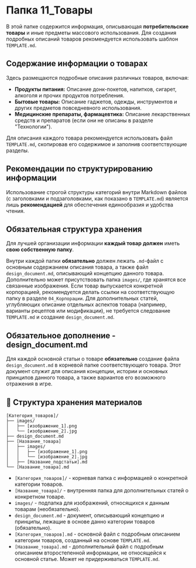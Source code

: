 # Папка 11_Товары

В этой папке содержится информация, описывающая **потребительские товары** и иные предметы массового использования. Для создания подробных описаний товаров рекомендуется использовать шаблон `TEMPLATE.md`.

## Содержание информации о товарах

Здесь размещаются подробные описания различных товаров, включая:

- **Продукты питания:** Описание донк-покетов, напитков, сигарет, алкоголя и прочих продуктов потребления.
- **Бытовые товары:** Описание гаджетов, одежды, инструментов и других предметов повседневного использования.
- **Медицинские препараты, фармацевтика:** Описание лекарственных средств и препаратов (если они не описаны в разделе "Технологии").

Для описания каждого товара рекомендуется использовать файл `TEMPLATE.md`, скопировав его содержимое и заполнив соответствующие разделы.

## Рекомендации по структурированию информации

Использование строгой структуры категорий внутри Markdown файлов (с заголовками и подзаголовками, как показано в `TEMPLATE.md`) является лишь **рекомендацией** для обеспечения единообразия и удобства чтения.

## Обязательная структура хранения

Для лучшей организации информации **каждый товар** **должен** иметь **свою собственную папку**.

Внутри каждой папки **обязательно** должен лежать `.md`-файл с основным содержанием описания товара, а также файл `design_document.md`, описывающий концепцию данного товара. Дополнительно может присутствовать папка `images/`, где хранятся все связанные изображения. Если товар выпускается конкретной корпорацией, рекомендуется делать ссылки на соответствующую папку в разделе `04_Корпорации`. Для дополнительных статей, углубляющих описание отдельных аспектов товара (например, варианты рецептов или модификации), не требуется следование `TEMPLATE.md` и создание `design_document.md`.

## Обязательное дополнение - design_document.md

Для каждой основной статьи о товаре **обязательно** создание файла `design_document.md` в корневой папке соответствующего товара. Этот документ служит для описания концепции, истории и основных принципов данного товара, а также вариантов его возможного отражения в игре.

## 📁 Структура хранения материалов

```
[Категория_товаров]/
├── images/
│   ├── [изображение_1].png
│   └── [изображение_2].jpg
├── design_document.md
├── [Название_товара]
│   ├── images/
│   │   ├── [изображение_1].png
│   │   └── [изображение_2].jpg
│   ├── [Название_подстатьи].md
└── [Название_товара].md
```

- `[Категория_товаров]/` - корневая папка с информацией о конкретной категории товаров.
- `[Название_товара]/` - внутренняя папка для дополнительных статей о конкретном товаре.
- `images/` - подпапка для изображений, относящихся к данным товарам (необязательно).
- `design_document.md` - документ, описывающий концепцию и принципы, лежащие в основе данно категории товаров (обязательно).
- `[Категория_товаров].md` - основной файл с подробным описанием категории товаров, созданный на основе `TEMPLATE.md`.
- `[Название_товара].md` - дополнительный файл с подробным описанием второстепенной информации, не относящейся к основной статье. Может не придерживаться `TEMPLATE.md`.
